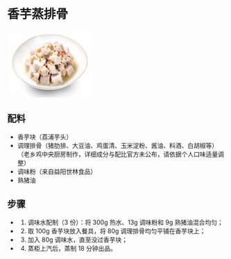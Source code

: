 # 香芋蒸排骨

![香芋蒸排骨](../images/香芋蒸排骨.png)


## 配料
- 香芋块（荔浦芋头）
- 调理排骨（猪肋排、大豆油、鸡蛋清、玉米淀粉、酱油、料酒、白胡椒等）（老乡鸡中央厨房制作，详细成分与配比官方未公布，请依据个人口味适量调整）
- 调味粉（来自益阳世林食品）
- 熟猪油

## 步骤
- 1. 调味水配制（3 份）：将 300g 热水、13g 调味粉和 9g 熟猪油混合均匀；
- 2. 取 100g 香芋块放入餐具，将 80g 调理排骨均匀平铺在香芋块上；
- 3. 加入 80g 调味水，直至没过香芋块；
- 4. 蒸柜上汽后，蒸制 18 分钟出品。
